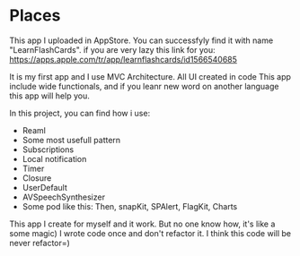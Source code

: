 # Places

This app I uploaded in AppStore. You can successfyly find it with name "LearnFlashCards".
if you are very lazy this link for you: https://apps.apple.com/tr/app/learnflashcards/id1566540685


It is my first app and I use MVC Architecture. All UI created in code
This app include wide functionals, and if you leanr new word on another language this app will help you. 

In this project, you can find how i use:
- Reaml 
- Some most usefull pattern 
- Subscriptions
- Local notification
- Timer
- Closure
- UserDefault
- AVSpeechSynthesizer
- Some pod like this: Then, snapKit, SPAlert, FlagKit, Charts

This app I create for myself and it work. But no one know how, it's like a some magic) 
I wrote code once and don't refactor it. I think this code will be never refactor=)
